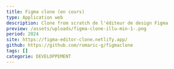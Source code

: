 ```yaml
---
title: Figma clone (en cours)
type: Application web
description: Clone from scratch de l'éditeur de design Figma
preview: /assets/uploads/figma-clone-illu-min-1-.png
period: 2024
site: https://figma-editor-clone.netlify.app/
github: https://github.com/romaric-g/figmaclone
tags: []
categorie: DEVELOPPEMENT
---
```

